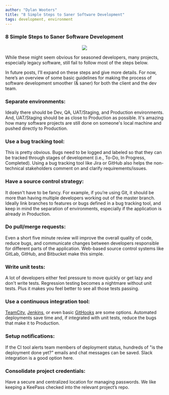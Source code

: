 ```yaml
---
author: "Dylan Wooters"
title: "8 Simple Steps to Saner Software Development"
tags: development, environment 
---
```


### 8 Simple Steps to Saner Software Development

<div class="separator" style="clear: both; text-align: center;"><a href="/blog/2016/11/10/8-simple-steps-to-samer-software-development/bauhausstage.jpg" imageanchor="1" style="margin-left: 1em; margin-right: 1em;"><img border="0" src="/blog/2016/11/10/8-simple-steps-to-samer-software-development//bauhausstage.jpg"/></a></div>

While these might seem obvious for seasoned developers, many projects, especially legacy software, still fail to follow most of the steps below.

In future posts, I’ll expand on these steps and give more details. For now, here’s an overview of some basic guidelines for making the process of software development smoother (& saner) for both the client and the dev team.

### Separate environments:

Ideally there should be Dev, QA, UAT/Staging, and Production environments. And, UAT/Staging should be as close to Production as possible. It's amazing how many software projects are still done on someone's local machine and pushed directly to Production.

### Use a bug tracking tool:

This is pretty obvious. Bugs need to be logged and labeled so that they can be tracked through stages of development (i.e., To-Do, In Progress, Completed). Using a bug tracking tool like Jira or GitHub also helps the non-technical stakeholders comment on and clarify requirements/issues. 

### Have a source control strategy:

It doesn't have to be fancy. For example, if you’re using Git, it should be more than having multiple developers working out of the master branch. Ideally link branches to features or bugs defined in a bug tracking tool, and keep in mind the separation of environments, especially if the application is already in Production.

### Do pull/merge requests:

Even a short five minute review will improve the overall quality of code, reduce bugs, and communicate changes between developers responsible for different parts of the application. Web-based source control systems like GitLab, GitHub, and Bitbucket make this simple.

### Write unit tests:

A lot of developers either feel pressure to move quickly or get lazy and don't write tests. Regression testing becomes a nightmare without unit tests. Plus it makes you feel better to see all those tests passing.

### Use a continuous integration tool:
		
[TeamCity](https://www.jetbrains.com/teamcity/), [Jenkins](https://jenkins-ci.org), or even basic [GitHooks](http://githooks.com) are some options. Automated deployments save time and, if integrated with unit tests, reduce the bugs that make it to Production.

### Setup notifications:

If the CI tool alerts team members of deployment status, hundreds of "is the deployment done yet?" emails and chat messages can be saved. Slack integration is a good option here.

### Consolidate project credentials:
		
Have a secure and centralized location for managing passwords.  We like keeping a KeePass checked into the relevant project’s repo.
